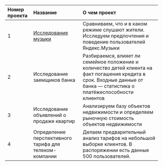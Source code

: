 | Номер проекта | Название | О чем проект |
| :-------------------- | :--------------------- |:---------------------------|
| 1 |  [Исследование музыки](https://github.com/ibenak/Yandex/tree/main/Big_city_music) | Сравниваем, что и в каком режиме слушают жители. Исследуем предпочтения и поведение пользователей Яндекс.Музыки |
| 2 | Исследование заемщиков банка | Разбираемся, влияет ли семейное положение и количество детей клиента на факт погашения кредита в срок. Входные данные от банка — статистика о платёжеспособности клиентов |
| 3 | Исследование объявлений о продаже квартир | Анализируем базу объектов недвижимости и определяем рыночную стоимость объектов недвижимости |
| 4 | Определение перспективного тарифа для телеком-компании | Делаем предварительный анализ тарифов на небольшой выборке клиентов. В распоряжении есть данные 500 пользователей. |
